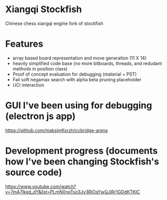 # Xiangqi Stockfish
Chinese chess xiangqi engine fork of stockfish

# Features
 - array based board representation and move generation (11 X 14)
 - heavily simplified code base (no more bitboards, threads, and redudant methods in position class)
 - Proof of concept evaluation for debugging (material + PST)
 - Fail soft negamax search with alpha beta pruning placeholder
 - UCI interaction

# GUI I've been using for debugging (electron js app)
https://github.com/maksimKorzh/ccbridge-arena

# Development progress (documents how I've been changing Stockfish's source code)
https://www.youtube.com/watch?v=7mA7lked_dY&list=PLmN0neTso3Jy3RlOsYwQJiRr1GDdKTKlC
